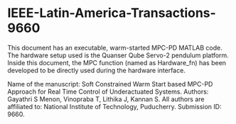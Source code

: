 # IEEE-Latin-America-Transactions-9660
This document has an executable, warm-started MPC-PD MATLAB code. The hardware setup used is the Quanser Qube Servo-2 pendulum platform. Inside this document, the MPC function (named as Hardware_fn) has been developed to be directly used during the hardware interface.

Name of the manuscript: Soft Constrained Warm Start based MPC-PD Approach for Real Time Control of Underactuated Systems.
Authors: Gayathri S Menon, Vinopraba T, Lithika J, Kannan S.
All authors are affiliated to: National Institute of Technology, Puducherry.
Submission ID: 9660.
